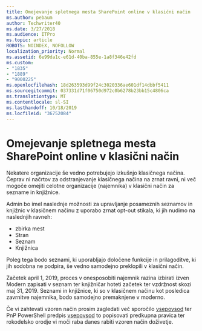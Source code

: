 ```yaml
---
title: Omejevanje spletnega mesta SharePoint online v klasični način
ms.author: pebaum
author: Techwriter40
ms.date: 3/27/2018
ms.audience: ITPro
ms.topic: article
ROBOTS: NOINDEX, NOFOLLOW
localization_priority: Normal
ms.assetid: 6e99da1c-e61d-40ba-855e-1a8f346e42fd
ms.custom:
- "1835"
- "1889"
- "9000225"
ms.openlocfilehash: 18d263593d99f24c3020336ae601df14dbbf5411
ms.sourcegitcommit: 037331d71f06750d972c0b6278b23bb15c4806ca
ms.translationtype: MT
ms.contentlocale: sl-SI
ms.lasthandoff: 10/18/2019
ms.locfileid: "36752084"
---
```

# <a name="restrict-sharepoint-online-to-classic-mode"></a>Omejevanje spletnega mesta SharePoint online v klasični način

Nekatere organizacije še vedno potrebujejo izkušnjo klasičnega načina. Čeprav ni načrtov za odstranjevanje klasičnega načina na zrnat ravni, ni več mogoče omejiti celotne organizacije (najemnika) v klasični način za sezname in knjižnice.

Admin bo imel naslednje možnosti za upravljanje posameznih seznamov in knjižnic v klasičnem načinu z uporabo zrnat opt-out stikala, ki jih nudimo na naslednjih ravneh:

- zbirka mest
- Stran
- Seznam
- Knjižnica

Poleg tega bodo seznami, ki uporabljajo določene funkcije in prilagoditve, ki jih sodobna ne podpira, še vedno samodejno preklopili v klasični način.

Začetek april 1, 2019, proces v onesposobiti najemnik razina izbirati izven Modern zapisati v seznam ter knjižničar hoteti začetek ter vzdržnost skozi maj 31, 2019.  Seznami in knjižnice, ki so v klasičnem načinu kot posledica zavrnitve najemnika, bodo samodejno premaknjene v moderno.

Če vi zahtevati vzoren način prosim zagledati več sporočilo [vsepovsod](https://techcommunity.microsoft.com/t5/Microsoft-SharePoint-Blog/Delivering-SharePoint-modern-experiences/ba-p/315023) ter PnP PowerShell predpis [vsepovsod](https://docs.microsoft.com/sharepoint/dev/transform/modernize-userinterface-lists-and-libraries-optout) to popisovati predkupna pravica ter rokodelsko orodje vi moči raba danes rabiti vzoren način doživetje.
